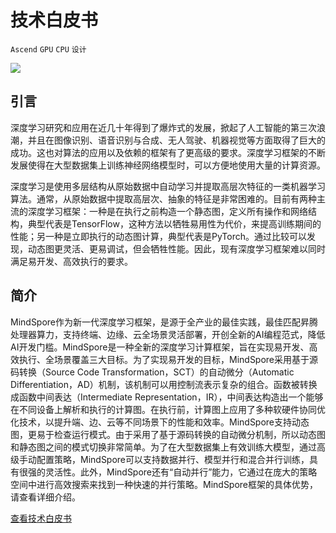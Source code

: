 ﻿# 技术白皮书

`Ascend` `GPU` `CPU` `设计`

<a href="https://gitee.com/mindspore/docs/blob/r1.6/docs/mindspore/programming_guide/source_zh_cn/design/technical_white_paper.md" target="_blank"><img src="https://gitee.com/mindspore/docs/raw/r1.6/resource/_static/logo_source.png"></a>

## 引言

深度学习研究和应用在近几十年得到了爆炸式的发展，掀起了人工智能的第三次浪潮，并且在图像识别、语音识别与合成、无人驾驶、机器视觉等方面取得了巨大的成功。这也对算法的应用以及依赖的框架有了更高级的要求。深度学习框架的不断发展使得在大型数据集上训练神经网络模型时，可以方便地使用大量的计算资源。

深度学习是使用多层结构从原始数据中自动学习并提取高层次特征的一类机器学习算法。通常，从原始数据中提取高层次、抽象的特征是非常困难的。目前有两种主流的深度学习框架：一种是在执行之前构造一个静态图，定义所有操作和网络结构，典型代表是TensorFlow，这种方法以牺牲易用性为代价，来提高训练期间的性能；另一种是立即执行的动态图计算，典型代表是PyTorch。通过比较可以发现，动态图更灵活、更易调试，但会牺牲性能。因此，现有深度学习框架难以同时满足易开发、高效执行的要求。

## 简介

MindSpore作为新一代深度学习框架，是源于全产业的最佳实践，最佳匹配昇腾处理器算力，支持终端、边缘、云全场景灵活部署，开创全新的AI编程范式，降低AI开发门槛。MindSpore是一种全新的深度学习计算框架，旨在实现易开发、高效执行、全场景覆盖三大目标。为了实现易开发的目标，MindSpore采用基于源码转换（Source Code Transformation，SCT）的自动微分（Automatic Differentiation，AD）机制，该机制可以用控制流表示复杂的组合。函数被转换成函数中间表达（Intermediate Representation，IR），中间表达构造出一个能够在不同设备上解析和执行的计算图。在执行前，计算图上应用了多种软硬件协同优化技术，以提升端、边、云等不同场景下的性能和效率。MindSpore支持动态图，更易于检查运行模式。由于采用了基于源码转换的自动微分机制，所以动态图和静态图之间的模式切换非常简单。为了在大型数据集上有效训练大模型，通过高级手动配置策略，MindSpore可以支持数据并行、模型并行和混合并行训练，具有很强的灵活性。此外，MindSpore还有“自动并行”能力，它通过在庞大的策略空间中进行高效搜索来找到一种快速的并行策略。MindSpore框架的具体优势，请查看详细介绍。

[查看技术白皮书](https://mindspore-website.obs.cn-north-4.myhuaweicloud.com:443/white_paper/MindSpore_white_paperV1.1.pdf)
